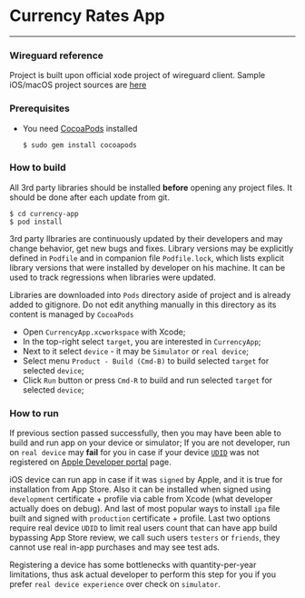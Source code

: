# Currency Rates App
----------------

###  Wireguard reference

Project is built upon official xode project of wireguard client.
Sample iOS/macOS project sources are [here](https://github.com/WireGuard/wireguard-apple)

###  Prerequisites 

- You need [CocoaPods](https://guides.cocoapods.org/using/getting-started.html#installation) installed
    ```terminal
    $ sudo gem install cocoapods
    ```

### How to build

All 3rd party libraries should be installed **before** opening any project files. It should be done after each update from git. 
```terminal
$ cd currency-app
$ pod install
```

3rd party lIbraries are continuously updated by their developers and may change behavior, get new bugs and fixes. Library versions may be explicitly defined in `Podfile` and in companion file `Podfile.lock`, which lists explicit library versions that were installed by developer on his machine. It can be used to track regressions when libraries were updated.

Libraries are downloaded into `Pods` directory aside of project and is already added to gitignore. Do not edit anything manually in this directory as its content is managed by `CocoaPods`

- Open `CurrencyApp.xcworkspace` with Xcode;
- In the top-right select `target`, you are interested in `CurrencyApp`;
- Next to it select `device` - it may be `Simulator` or `real device`;
- Select menu `Product - Build (Cmd-B)` to build selected `target` for selected `device`;
- Click `Run` button or press `Cmd-R` to build and run selected `target` for selected `device`;

### How to run

If previous section passed successfully, then you may have been able to build and run app on your device or simulator;
If you are not developer, run on `real device` may **fail** for you in case if your device [`UDID`](http://whatsmyudid.com/) was not registered on [Apple Developer portal](https://developer.apple.com) page. 

iOS device can run app in case if it was `signed` by Apple, and it is true for installation from App Store. Also it can be installed when signed using `development` certificate + profile via cable from Xcode (what developer actually does on debug). And last of most popular ways to install `ipa` file built and signed with `production` certificate + profile. Last two options require real device `UDID` to limit real users count that can have app build bypassing App Store review, we call such users `testers` or `friends`, they cannot use real in-app purchases and may see test ads.

Registering a device has some bottlenecks with quantity-per-year limitations, thus ask actual developer to perform this step for you if you prefer `real device experience` over check on `simulator`.
